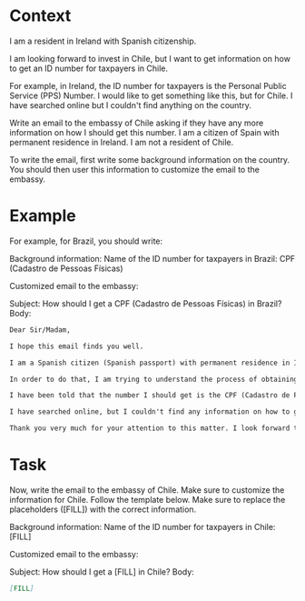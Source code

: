 # Context
I am a resident in Ireland with Spanish citizenship.

I am looking forward to invest in Chile, but I want to get information on how to get an ID number for taxpayers in Chile.

For example, in Ireland, the ID number for taxpayers is the Personal Public Service (PPS) Number. I would like to get something like this, but for Chile. I have searched online but I couldn't find anything on the country.

Write an email to the embassy of Chile asking if they have any more information on how I should get this number. I am a citizen of Spain with permanent residence in Ireland. I am not a resident of Chile.

To write the email, first write some background information on the country. You should then user this information to customize the email to the embassy.

# Example
For example, for Brazil, you should write:

Background information:
Name of the ID number for taxpayers in Brazil: CPF (Cadastro de Pessoas Físicas)

Customized email to the embassy:

Subject: How should I get a CPF (Cadastro de Pessoas Físicas) in Brazil?
Body:
```md
Dear Sir/Madam,

I hope this email finds you well.

I am a Spanish citizen (Spanish passport) with permanent residence in Ireland. I am looking forward to investing in Brazil, as a foreign investor (no residence in Brazil).

In order to do that, I am trying to understand the process of obtaining the number that identifies taxpayers in Brazil, to be able to declare the relevant information to the tax authorities.

I have been told that the number I should get is the CPF (Cadastro de Pessoas Físicas). Feel free to correct me if I am wrong.

I have searched online, but I couldn't find any information on how to get a CPF from abroad. This is why I am reaching out to you for guidance. If you could provide me with information on the process or direct me to the relevant authorities, I would greatly appreciate it.

Thank you very much for your attention to this matter. I look forward to your response and any help you can provide.
```

# Task
Now, write the email to the embassy of Chile. Make sure to customize the information for Chile. Follow the template below. Make sure to replace the placeholders ([FILL]) with the correct information.

Background information:
Name of the ID number for taxpayers in Chile: [FILL]

Customized email to the embassy:

Subject: How should I get a [FILL] in Chile?
Body:
```md
[FILL]
```
